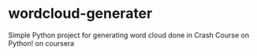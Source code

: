 # wordcloud-generater
Simple Python project for generating word cloud done in Crash Course on Python! on coursera 
